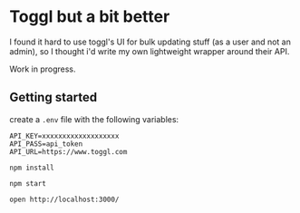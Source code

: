 # Toggl but a bit better

I found it hard to use toggl's UI for bulk updating stuff (as a user and not an admin), so I thought i'd write my own lightweight wrapper around their API. 

Work in progress. 


## Getting started 

create a `.env` file with the following variables:

```
API_KEY=xxxxxxxxxxxxxxxxxxx
API_PASS=api_token
API_URL=https://www.toggl.com
```

`npm install`

`npm start`

`open http://localhost:3000/`
